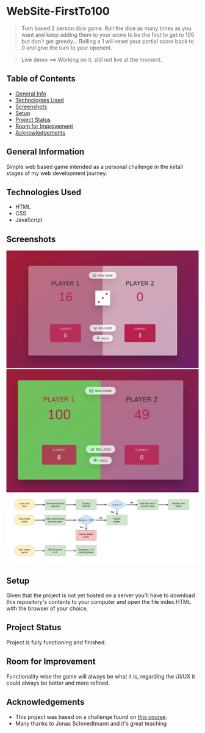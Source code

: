 # WebSite-FirstTo100 

> Turn based 2 person dice game. Roll the dice as many times as you want and keep adding them to your score to be the first to get to 100 but don't get greedy... Rolling a 1 will reset your partial score back to 0 and give the turn to your oponent. 

> Live demo  ==>  Working on it, still not live at the moment.

## Table of Contents
* [General Info](#general-information)
* [Technologies Used](#technologies-used)
* [Screenshots](#screenshots)
* [Setup](#setup)
* [Project Status](#project-status)
* [Room for Improvement](#room-for-improvement)
* [Acknowledgements](#acknowledgements)


## General Information
Simple web based game intended as a personal challenge in the initall stages of my web development journey.  


## Technologies Used
- HTML
- CSS
- JavaScript


## Screenshots
![Game ScreenShot 1](./ScreenShots/ScreenShot1.png)
![Game ScreenShot 2](./ScreenShots/ScreenShot2.png)
![GameLogic Diagram](./ScreenShots/Flowchart.png)

## Setup
Given that the project is not yet hosted on a server you'll have to download this repository's contents to your computer and open the file index.HTML with the browser of your choice. 


## Project Status
Project is fully functioning and finished.


## Room for Improvement
Functionality wise the game will always be what it is, regarding the UI/UX it could always be better and more refined.


## Acknowledgements
- This project was based on a challenge found on [this course](shorturl.at/dG289).
- Many thanks to Jonas Schmedtmann and it's great teaching
